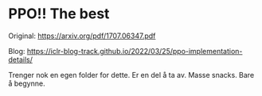 # PPO!! The best

Original: https://arxiv.org/pdf/1707.06347.pdf


Blog: https://iclr-blog-track.github.io/2022/03/25/ppo-implementation-details/

Trenger nok en egen folder for dette. Er en del å ta av. Masse snacks. Bare å begynne.
